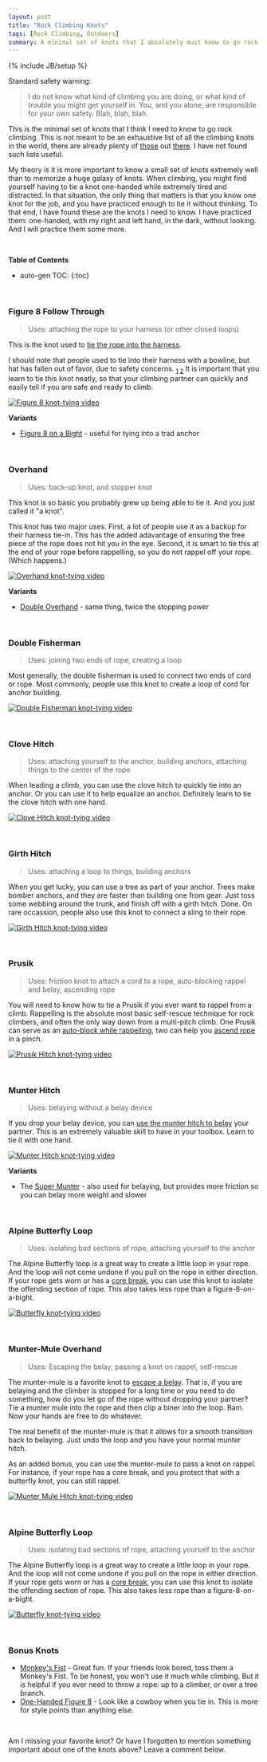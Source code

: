 ```yaml
---
layout: post
title: "Rock Climbing Knots"
tags: [Rock Climbing, Outdoors]
summary: A minimal set of knots that I absolutely must know to go rock climbing.
---
```

{% include JB/setup %}

Standard safety warning:

> I do not know what kind of climbing you are doing, or what kind of trouble you might get yourself in. You, and you alone, are responsible for your own safety. Blah, blah, blah.

This is the minimal set of knots that I think I need to know to go rock climbing. This is not meant to be an exhaustive list of all the climbing knots in the world, there are already plenty of [those](https://en.wikipedia.org/wiki/List_of_climbing_knots) out [there](http://www.animatedknots.com/indexclimbing.php#ScrollPoint). I have not found such lists useful.

My theory is it is more important to know a small set of knots extremely well than to memorize a huge galaxy of knots. When climbing, you might find yourself having to tie a knot one-handed while extremely tired and distracted. In that situation, the only thing that matters is that you know one knot for the job, and you have practiced enough to tie it without thinking. To that end, I have found these are the knots I need to know. I have practiced them: one-handed, with my right and left hand, in the dark, without looking. And I will practice them some more.

 &nbsp;

**Table of Contents**

* auto-gen TOC:
{:toc}

 &nbsp;

### Figure 8 Follow Through

> Uses: attaching the rope to your harness (or other closed loops)

This is the knot used to [tie the rope into the harness](https://youtu.be/H1cEWPx2xnA?t=6).

I should note that people used to tie into their harness with a bowline, but hat has fallen out of favor, due to safety concerns. <sub>[1](http://www.rockandice.com/lates-news/rethinking-the-double-loop-bowline) [2](https://en.wikipedia.org/wiki/Bowline_on_a_bight#Dangers)</sub> It is important that you learn to tie this knot neatly, so that your climbing partner can quickly and easily tell if you are safe and ready to climb. 

<a href="https://youtu.be/aLopeVBb7yU?t=7" target="_blank">
<img src="/assets/images/knots/figure_8_639px.png"
srcset="/assets/images/knots/figure_8_962px.png 962w,
/assets/images/knots/figure_8_639px.png 639w,
/assets/images/knots/figure_8_420px.png 420w" 
sizes="(max-width: 38em) 100vw, 50vw"
alt="Figure 8 knot-tying video">
</a>

**Variants**

* [Figure 8 on a Bight](https://youtu.be/D8jRok7Kofw?t=13) - useful for tying into a trad anchor

&nbsp;

### Overhand

> Uses: back-up knot, and stopper knot

This knot is so basic you probably grew up being able to tie it. And you just called it "a knot".

This knot has two major uses. First, a lot of people use it as a backup for their harness tie-in. This has the added adavantage of ensuring the free piece of the rope does not hit you in the eye. Second, it is smart to tie this at the end of your rope before rappelling, so you do not rappel off your rope. (Which happens.)

<a href="https://youtu.be/I0ShGbIR0ZI?t=7" target="_blank">
<img src="/assets/images/knots/overhand_638px.png"
srcset="/assets/images/knots/overhand_960px.png 960w,
/assets/images/knots/overhand_638px.png 638w,
/assets/images/knots/overhand_420px.png 420w" 
sizes="(max-width: 38em) 100vw, 50vw"
alt="Overhand knot-tying video">
</a>

**Variants**

* [Double Overhand](https://youtu.be/7Eso8q84aCc?t=7) - same thing, twice the stopping power

&nbsp;

### Double Fisherman

> Uses: joining two ends of rope, creating a loop

Most generally, the double fisherman is used to connect two ends of cord or rope. Most commonly, people use this knot to create a loop of cord for anchor building.

<a href="https://youtu.be/O6oJwedcb18?t=7" target="_blank">
<img src="/assets/images/knots/double_fisherman_640px.png"
srcset="/assets/images/knots/double_fisherman_850px.png 850w,
/assets/images/knots/double_fisherman_640px.png 640w,
/assets/images/knots/double_fisherman_420px.png 420w" 
sizes="(max-width: 38em) 100vw, 50vw"
alt="Double Fisherman knot-tying video">
</a>

&nbsp;

### Clove Hitch

> Uses: attaching yourself to the anchor, building anchors, attaching things to the center of the rope

When leading a climb, you can use the clove hitch to quickly tie into an anchor. Or you can use it to help equalize an anchor. Definitely learn to tie the clove hitch with one hand.

<a href="https://youtu.be/pO9ksZ3fGDY?t=8" target="_blank">
<img src="/assets/images/knots/clove_hitch_640px.png"
srcset="/assets/images/knots/clove_hitch_1280px.png 1280w,
/assets/images/knots/clove_hitch_850px.png 850w,
/assets/images/knots/clove_hitch_640px.png 640w,
/assets/images/knots/clove_hitch_420px.png 420w" 
sizes="(max-width: 38em) 100vw, 50vw"
alt="Clove Hitch knot-tying video">
</a>

&nbsp;

### Girth Hitch

> Uses: attaching a loop to things, building anchors

When you get lucky, you can use a tree as part of your anchor. Trees make bomber anchors, and they are faster than building one from gear. Just toss some webbing around the trunk, and finish off with a girth hitch. Done. On rare occassion, people also use this knot to connect a sling to their rope.

<a href="https://youtu.be/blP6BL05Q34?t=7" target="_blank">
<img src="/assets/images/knots/girth_hitch_638px.png"
srcset="/assets/images/knots/girth_hitch_1279px.png 1279w,
/assets/images/knots/girth_hitch_968px.png 960w,
/assets/images/knots/girth_hitch_638px.png 638w,
/assets/images/knots/girth_hitch_420px.png 420w" 
sizes="(max-width: 38em) 100vw, 50vw"
alt="Girth Hitch knot-tying video">
</a>

 &nbsp;

### Prusik

> Uses: friction knot to attach a cord to a rope, auto-blocking rappel and belay, ascending rope

You will need to know how to tie a Prusik if you ever want to rappel from a climb. Rappelling is the absolute most basic self-rescue technique for rock climbers, and often the only way down from a multi-pitch climb. One Prusik can serve as an [auto-block while rappelling](https://youtu.be/PNbKJKYBGik?t=66), two can help you [ascend rope](https://youtu.be/GWH3lnnl0ro?t=4) in a pinch.

<a href="https://youtu.be/CP7iAF_YU7A?t=7" target="_blank">
<img src="/assets/images/knots/prusik_639px.png"
srcset="/assets/images/knots/prusik_1281px.png 1281w,
/assets/images/knots/prusik_959px.png 959w,
/assets/images/knots/prusik_639px.png 639w" 
sizes="(max-width: 38em) 100vw, 50vw"
alt="Prusik Hitch knot-tying video">
</a>

&nbsp;

### Munter Hitch

> Uses: belaying without a belay device

If you drop your belay device, you can [use the munter hitch to belay](https://youtu.be/TOf1Yzu_OS0?t=12) your partner. This is an extremely valuable skill to have in your toolbox. Learn to tie it with one hand.

<a href="https://youtu.be/pO9ksZ3fGDY?t=49" target="_blank">
<img src="/assets/images/knots/munter_638px.png"
srcset="/assets/images/knots/munter_1279px.png 1279w,
/assets/images/knots/munter_960px.png 960w,
/assets/images/knots/munter_638px.png 638w" 
sizes="(max-width: 38em) 100vw, 50vw"
alt="Munter Hitch knot-tying video">
</a>

**Variants**

* The [Super Munter](https://youtu.be/OLaEmPs7tac?t=7) - also used for belaying, but provides more friction so you can belay more weight and slower

&nbsp;

### Alpine Butterfly Loop

> Uses: isolating bad sections of rope, attaching yourself to the anchor

The Alpine Butterfly loop is a great way to create a little loop in your rope. And the loop will not come undone if you pull on the rope in either direction. If your rope gets worn or has a [core break](http://www.rollglobal.org/2010/11/ropereplacement/), you can use this knot to isolate the offending section of rope. This also takes less rope than a figure-8-on-a-bight.

<a href="https://youtu.be/gX1dWKg6Ttc?t=7" target="_blank">
<img src="/assets/images/knots/butterfly_639px.png"
srcset="/assets/images/knots/butterfly_1280px.png 1280w,
/assets/images/knots/butterfly_853px.png 853w,
/assets/images/knots/butterfly_639px.png 639w,
/assets/images/knots/butterfly_420px.png 420w" 
sizes="(max-width: 38em) 100vw, 50vw"
alt="Butterfly knot-tying video">
</a>

&nbsp;

### Munter-Mule Overhand

> Uses: Escaping the belay, passing a knot on rappel, self-rescue

The munter-mule is a favorite knot to [escape a belay](https://www.youtube.com/watch?v=IRYkca9xEjc). That is, if you are belaying and the climber is stopped for a long time or you need to do something, how do you let go of the rope without dropping your partner? Tie a munter mule into the rope and then clip a biner into the loop. Bam. Now your hands are free to do whatever.

The real benefit of the munter-mule is that it allows for a smooth transition back to belaying. Just undo the loop and you have your normal munter hitch.

As an added bonus, you can use the munter-mule to pass a knot on rappel. For instance, if your rope has a core break, and you protect that with a butterfly knot, you can still rappel.

<a href="https://youtu.be/IslYcjJ-htI?t=7" target="_blank">
<img src="/assets/images/knots/munter_mule_638px.png"
srcset="/assets/images/knots/munter_mule_1280px.png 1280w,
/assets/images/knots/munter_mule_959px.png 959w,
/assets/images/knots/munter_mule_638px.png 638w" 
sizes="(max-width: 38em) 100vw, 50vw"
alt="Munter Mule Hitch knot-tying video">
</a>

&nbsp;

### Alpine Butterfly Loop

> Uses: isolating bad sections of rope, attaching yourself to the anchor

The Alpine Butterfly loop is a great way to create a little loop in your rope. And the loop will not come undone if you pull on the rope in either direction. If your rope gets worn or has a [core break](http://www.rollglobal.org/2010/11/ropereplacement/), you can use this knot to isolate the offending section of rope. This also takes less rope than a figure-8-on-a-bight.

<a href="https://youtu.be/gX1dWKg6Ttc?t=7" target="_blank">
<img src="/assets/images/knots/butterfly_639px.png"
srcset="/assets/images/knots/butterfly_1280px.png 1280w,
/assets/images/knots/butterfly_853px.png 853w,
/assets/images/knots/butterfly_639px.png 639w,
/assets/images/knots/butterfly_420px.png 420w" 
sizes="(max-width: 38em) 100vw, 50vw"
alt="Butterfly knot-tying video">
</a>

&nbsp;

### Bonus Knots

* [Monkey's Fist](https://youtu.be/gp9w-T2d_NY?t=7) - Great fun. If your friends look bored, toss them a Monkey's Fist. To be honest, you won't use it much while climbing. But it is helpful if you ever need to throw a rope: up to a climber, or over a tree branch.
* [One-Handed Figure 8](https://youtu.be/-iE8WG33xJY?t=1) - Look like a cowboy when you tie in. This is more for style points than anything else.

 &nbsp;

Am I missing your favorite knot? Or have I forgotten to mention something important about one of the knots above? Leave a comment below.
